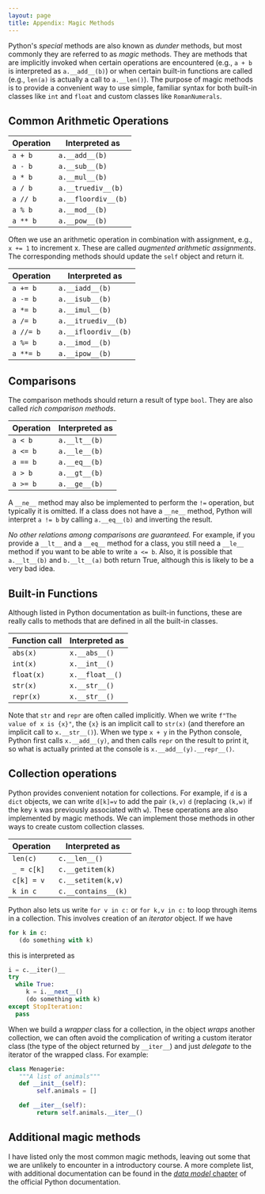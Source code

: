 ```yaml
---
layout: page
title: Appendix: Magic Methods
---
```


Python's *special* methods are also 
known as *dunder* methods, but most
commonly they are referred to as 
*magic* methods.  They are methods 
that are implicitly invoked when 
certain operations are encountered 
(e.g., `a + b` is interpreted as 
`a.__add__(b)`) or when certain 
built-in functions are called 
(e.g., `len(a)` is actually a call 
to `a.__len()`).  The purpose of 
magic methods is to provide a convenient 
way to use simple, familiar 
syntax for both built-in classes 
like `int` and `float` and custom 
classes like `RomanNumerals`. 

## Common Arithmetic Operations

| Operation | Interpreted as  |
|-----------| --------------- |
| `a + b`   | `a.__add__(b)`  |
| `a - b`   | `a.__sub__(b)`  |
| `a * b`   | `a.__mul__(b)`  |
| `a / b`   | `a.__truediv__(b)` |
| `a // b`  | `a.__floordiv__(b)` |
| `a % b`   | `a.__mod__(b)`  |
| `a ** b`  | `a.__pow__(b)`  |

Often we use an arithmetic operation 
in combination with assignment, e.g., 
`x += 1` to increment x.  These are 
called *augmented arithmetic assignments*. 
The corresponding methods should 
update the `self` object and return it. 

| Operation  | Interpreted as   |
|------------| ---------------- |
| `a += b`   | `a.__iadd__(b)`  |
| `a -= b`   | `a.__isub__(b)`  |
| `a *= b`   | `a.__imul__(b)`  |
| `a /= b`   | `a.__itruediv__(b)` |
| `a //= b`  | `a.__ifloordiv__(b)` |
| `a %= b`   | `a.__imod__(b)`  |
| `a **= b`  | `a.__ipow__(b)`  |

## Comparisons 

The comparison methods should return 
a result of type `bool`.  They are also 
called *rich comparison methods*. 

| Operation  | Interpreted as   |
|------------| ---------------- |
| `a < b`    | `a.__lt__(b)`    |
| `a <= b`   | `a.__le__(b)`    |
| `a == b`   | `a.__eq__(b)`    |
| `a > b`    | `a.__gt__(b)`    |
| `a >= b`   | `a.__ge__(b)`    |

A `__ne__` method may also be implemented 
to perform the `!=` operation, but typically 
it is omitted.  If a class does not have 
a `__ne__` method, Python will interpret 
`a != b` by calling `a.__eq__(b)` and 
inverting the result.  

*No other relations among comparisons are 
guaranteed.*   For example, if you provide
a `__lt__` and a `__eq__` method for a class, 
you still need a `__le__` method if you 
want to be able to write `a <= b`.  Also, 
it is possible that `a.__lt__(b)` and 
`b.__lt__(a)` both return True, although 
this is likely to be a very bad idea. 

## Built-in Functions

Although listed in Python documentation 
as built-in functions, these are really
calls to methods that are defined in all 
the built-in classes.  

| Function call | Interpreted as  |
|---------------| --------------- |
| `abs(x)`      | `x.__abs__()`   |
| `int(x)`      | `x.__int__()`   |
| `float(x)`    | `x.__float__()` |
| `str(x)`      | `x.__str__()`   |
| `repr(x)`     | `x.__str__()`   |

Note that `str` and `repr` are often 
called implicitly.  When we write 
`f"The value of x is {x}"`, the 
`{x}` is an implicit call to 
`str(x)` (and therefore an implicit
call to `x.__str__()`).  When we 
type `x + y` in the Python console, 
Python first calls `x.__add__(y)`, 
and then calls `repr` on the result 
to print it, so what is actually 
printed at the console is 
`x.__add__(y).__repr__()`. 

## Collection operations

Python provides convenient notation 
for collections.  For example, if 
`d` is a `dict` objects, we can 
write 
`d[k]=v` to add the pair `(k,v)`
`d` (replacing `(k,w)` if 
the key `k` was previously associated 
with `w`).  These operations are 
also implemented by magic methods. 
We can implement those methods in 
other ways to create custom 
collection classes. 

| Operation | Interpreted as   |
| --------- | ---------------- |
| `len(c)`  | `c.__len__()`    |
| `_ = c[k]`| `c.__getitem(k)` |
| `c[k] = v`| `c.__setitem(k,v)` |
| `k in c`  | `c.__contains__(k)`|

Python also lets us write 
`for v in c:` or `for k,v in c:` 
to loop through items in a 
collection.  This involves creation 
of an *iterator* object. If we have 

```python
for k in c: 
   (do something with k)
```

this is interpreted as 

```python
i = c.__iter()__ 
try
  while True: 
     k = i.__next__()
     (do something with k)
except StopIteration: 
  pass
```

When we build a *wrapper* class 
for a collection, in the object 
*wraps* another collection, 
we can often avoid the complication of 
writing a custom iterator class (the type 
of the object returned by `__iter__`)
and just *delegate* to the iterator of 
the wrapped class.  For example: 

```python
class Menagerie: 
   """A list of animals"""
   def __init__(self):
        self.animals = []

   def __iter__(self):
        return self.animals.__iter__()
```

## Additional magic methods 

I have listed only the most common 
magic methods, leaving out some 
that we are unlikely to encounter 
in a introductory course.  A more complete list, 
with additional documentation can be 
found in the 
[*data model* chapter](https://docs.python.org/3/reference/datamodel.html#special-method-names)
of the official Python documentation. 